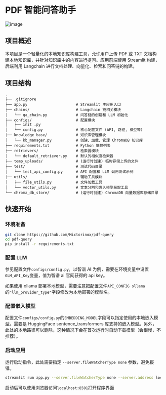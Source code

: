 # PDF 智能问答助手

![image](https://github.com/user-attachments/assets/a33d0352-6b78-446c-8cd4-02a95541faae)

## 项目概述

本项目是一个轻量化的本地知识库构建工具，允许用户上传 PDF 或 TXT 文档构建本地知识库，并针对知识库中的内容进行提问。应用前端使用 Streamlit 构建，后端利用 Langchain 进行文档处理、向量化、检索和问答链的构建。



## 项目结构

```
.
├── .gitignore
├── app.py                      # Streamlit 主应用入口
├── chains/                     # Langchain 链相关模块
│   └── qa_chain.py             # 问答链的创建和 LLM 初始化
├── configs/                    # 配置模块
│   ├── init .py
│   └── config.py               # 核心配置文件 (API, 路径, 模型等)
├── knowledge_base/             # 知识库管理模块
│   └── kb_manager.py           # 创建、加载、管理 ChromaDB 知识库
├── requirements.txt            # Python 依赖列表
├── retrievers/                 # 检索器模块
│   └── default_retriever.py    # 默认的相似度检索器
├── temp_uploads/               # (运行时创建) 临时存储上传的文件
├── test/                       # 测试代码目录
│   └── test_api_config.py      # API 配置和 LLM 调用测试示例
├── utils/                      # 辅助工具模块
│   ├── file_utils.py           # 文件加载工具
│   └── vector_utils.py         # 文本分割和嵌入模型获取工具
└── chroma_db_store/            # (运行时创建) ChromaDB 向量数据库存储目录
```

## 快速开始

### 环境准备

```bash
git clone https://github.com/Mictorinox/pdf-query
cd pdf-query
pip install -r requirements.txt
```

### 配置 LLM

参见配置文件`configs/config.py`，以智谱 AI 为例，需要在环境变量中设置`GLM_API_Key`变量，值为智谱 ai 官网获得的 api key。

如果使用 ollama 部署本地模型，需要注意把配置文件`API_CONFIG ollama`的`"llm_provider_type"`字段修改为本地部署的模型名。

### 配置嵌入模型

配置文件`configs/config.py`的`EMBEDDING_MODEL`字段可以指定使用的本地嵌入模型。需要是 HuggingFace sentence_transformers 库支持的嵌入模型。另外，此处的本地路径可以删除，这种情况下会在首次运行时自动下载模型（会很慢，不推荐）。

### 启动应用

运行启动指令，此处需要指定 `--server.fileWatcherType none` 参数，避免报错。
```sh
streamlit run app.py --server.fileWatcherType none --server.address localhost --server.port 8501
```

启动后可以使用浏览器访问`localhost:8501`打开程序界面
